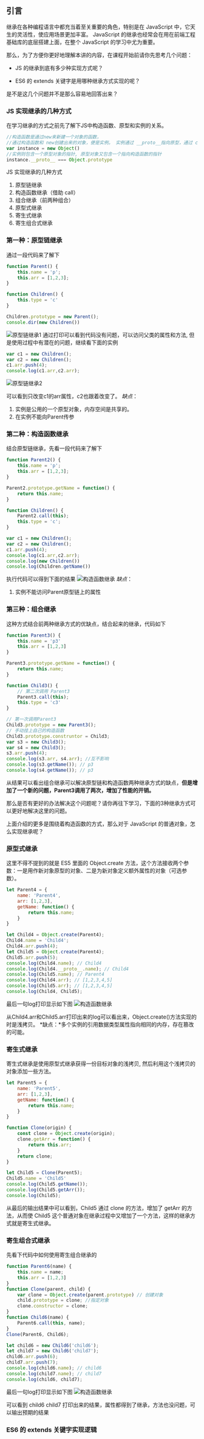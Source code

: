 ## 引言
继承在各种编程语言中都充当着至关重要的角色，特别是在 JavaScript 中，它天生的灵活性，使应用场景更加丰富。
JavaScript 的继承也经常会在用在前端工程基础库的底层搭建上面，在整个 JavaScript 的学习中尤为重要。

那么，为了方便你更好地理解本讲的内容，在课程开始前请你先思考几个问题：

 - JS 的继承到底有多少种实现方式呢？

 - ES6 的 extends 关键字是用哪种继承方式实现的呢？

是不是这几个问题并不是那么容易地回答出来？

### JS 实现继承的几种方式
在学习继承的方式之前先了解下JS中构造函数、原型和实例的关系。
```js
//构造函数是通过new来新建一个对象的函数，
//通过构造函数和 new创建出来的对象，便是实例。 实例通过 __proto__指向原型，通过 constructor指向构造函数。
var instance = new Object()
//实例则包含一个原型对象的指针, 原型对象又包含一个指向构造函数的指针
instance.__proto__ === Object.prototype
```

JS 实现继承的几种方式

1. 原型链继承
2. 构造函数继承（借助 call）
3. 组合继承（前两种组合）
4. 原型式继承
5. 寄生式继承
6. 寄生组合式继承

### 第一种：原型链继承
通过一段代码来了解下
```js
function Parent() {
	this.name = 'p';
	this.arr = [1,2,3];
}

function Children() {
	this.type = 'c'
}

Children.prototype = new Parent();
console.dir(new Children())
```
![原型链继承1](https://github.com/BGround/Web-Front-End-Interview/blob/main/JavaScript/image/原型链继承1.png)
通过打印可以看到代码没有问题，可以访问父类的属性和方法, 但是使用过程中有潜在的问题，继续看下面的实例
```js
var c1 = new Children();
var c2 = new Children();
c1.arr.push(4);
console.log(c1.arr,c2.arr);
```
![原型链继承2](https://github.com/BGround/Web-Front-End-Interview/blob/main/JavaScript/image/原型链继承2.png)

可以看到只改变c1的arr属性，c2也跟着改变了。
*缺点*：
1. 实例是公用的一个原型对象，内存空间是共享的。
2. 在实例不能向Parent传参

### 第二种：构造函数继承
结合原型链继承，先看一段代码来了解下
```js
function Parent2() {
	this.name = 'p';
	this.arr = [1,2,3];
}

Parent2.prototype.getName = function() {
	return this.name;
}

function Children() {
	Parent2.call(this);
	this.type = 'c';
}

var c1 = new Children();
var c2 = new Children();
c1.arr.push(4);
console.log(c1.arr,c2.arr);
console.log(new Children())
console.log(Children.getName())
```
执行代码可以得到下面的结果
![构造函数继承](https://github.com/BGround/Web-Front-End-Interview/blob/main/JavaScript/image/构造函数继承.png)
*缺点*：
1. 实例不能访问Parent原型链上的属性

### 第三种：组合继承
这种方式结合前两种继承方式的优缺点，结合起来的继承，代码如下

```js
function Parent3() {
	this.name = 'p3'
	this.arr = [1,2,3]
}

Parent3.prototype.getName = function() {
	return this.name;
}

function Child3() {
	// 第二次调用 Parent3
	Parent3.call(this);
	this.type = 'c3'
}

// 第一次调用Parent3
Child3.prototype = new Parent3();
// 手动挂上自己的构造函数
Child3.prototype.construntor = Child3;
var s3 = new Child3();
var s4 = new Child3();
s3.arr.push(4);
console.log(s3.arr, s4.arr); //互不影响
console.log(s3.getName()); // p3
console.log(s4.getName()); // p3
```
从结果可以看出组合继承可以解决原型链和构造函数两种继承方式的缺点，**但是增加了一个新的问题，Parent3调用了两次，增加了性能的开销。**

那么是否有更好的办法解决这个问题呢？请你再往下学习，下面的3种继承方式可以更好地解决这里的问题。

上面介绍的更多是围绕着构造函数的方式，那么对于 JavaScript 的普通对象，怎么实现继承呢？

### 原型式继承
这里不得不提到的就是 ES5 里面的 Object.create 方法，这个方法接收两个参数：一是用作新对象原型的对象、二是为新对象定义额外属性的对象（可选参数）。

```js
let Parent4 = {
	name: 'Parent4',
	arr: [1,2,3],
	getName: function() {
		return this.name;
	}
}

let Child4 = Object.create(Parent4);
Child4.name = 'Child4';
Child4.arr.push(4);
let Child5 = Object.create(Parent4);
Child5.arr.push(5);
console.log(Child4.name); // Child4
console.log(Child4.__proto__.name); // Child4
console.log(Child5.name); // Parent4
console.log(Child4.arr); // [1,2,3,4,5]
console.log(Child5.arr); // [1,2,3,4,5]
console.log(Child4, Child5); 
```
 最后一句log打印显示如下图
![构造函数继承](https://github.com/BGround/Web-Front-End-Interview/blob/main/JavaScript/image/原型式继承.png)

从Child4.arr和Child5.arr打印出来的log可以看出来，Object.create()方法实现的时是浅拷贝。
*缺点：*多个实例的引用数据类型属性指向相同的内存，存在篡改的可能。
 
### 寄生式继承
寄生式继承是使用原型式继承获得一份目标对象的浅拷贝, 然后利用这个浅拷贝的对象添加一些方法。

```js
let Parent5 = {
	name: 'Parent5',
	arr: [1,2,3],
	getName: function() {
		return this.name;
	}
}

function Clone(origin) {
	const clone = Object.create(origin);
	clone.getArr = function() {
		return this.arr;
	}
	return clone;
}

let Child5 = Clone(Parent5);
Child5.name = 'Child5'
console.log(Child5.getName());
console.log(Child5.getArr());
console.log(Child5);
```
从最后的输出结果中可以看到，Child5 通过 clone 的方法，增加了 getArr 的方法，从而使 Child5 这个普通对象在继承过程中又增加了一个方法，这样的继承方式就是寄生式继承。

### 寄生组合式继承
先看下代码中如何使用寄生组合继承的
```js
function Parent6(name) {
	this.name = name;
	this.arr = [1,2,3]
}
function Clone(parent, child) {
	var clone = Object.create(parent.prototype) // 创建对象
	child.prototype = clone; //指定对象
	clone.constructor = clone;
}
function Child6(name) {
	Parent6.call(this, name);
}
Clone(Parent6, Child6);

let child6 = new Child6('child6');
let child7 = new Child6('child7');
child6.arr.push(6);
child7.arr.push(7);
console.log(child6.name); // child6
console.log(child7.name); // child7
console.log(child6, child7);
```
 最后一句log打印显示如下图
![构造函数继承](https://github.com/BGround/Web-Front-End-Interview/blob/main/JavaScript/image/寄生组合继承.png)

可以看到 child6 child7 打印出来的结果，属性都得到了继承，方法也没问题，可以输出预期的结果

### ES6 的 extends 关键字实现逻辑


